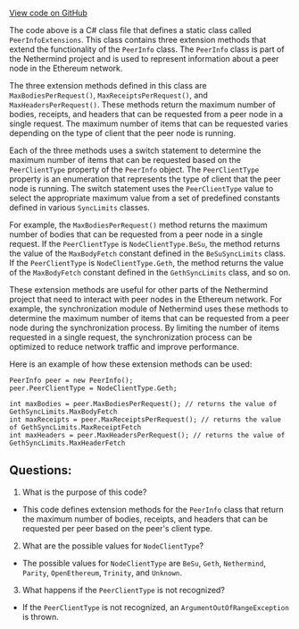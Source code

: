 [View code on GitHub](https://github.com/NethermindEth/nethermind/src/Nethermind/Nethermind.Synchronization/Blocks/BlockDownloaderLimits.cs)

The code above is a C# class file that defines a static class called `PeerInfoExtensions`. This class contains three extension methods that extend the functionality of the `PeerInfo` class. The `PeerInfo` class is part of the Nethermind project and is used to represent information about a peer node in the Ethereum network.

The three extension methods defined in this class are `MaxBodiesPerRequest()`, `MaxReceiptsPerRequest()`, and `MaxHeadersPerRequest()`. These methods return the maximum number of bodies, receipts, and headers that can be requested from a peer node in a single request. The maximum number of items that can be requested varies depending on the type of client that the peer node is running.

Each of the three methods uses a switch statement to determine the maximum number of items that can be requested based on the `PeerClientType` property of the `PeerInfo` object. The `PeerClientType` property is an enumeration that represents the type of client that the peer node is running. The switch statement uses the `PeerClientType` value to select the appropriate maximum value from a set of predefined constants defined in various `SyncLimits` classes.

For example, the `MaxBodiesPerRequest()` method returns the maximum number of bodies that can be requested from a peer node in a single request. If the `PeerClientType` is `NodeClientType.BeSu`, the method returns the value of the `MaxBodyFetch` constant defined in the `BeSuSyncLimits` class. If the `PeerClientType` is `NodeClientType.Geth`, the method returns the value of the `MaxBodyFetch` constant defined in the `GethSyncLimits` class, and so on.

These extension methods are useful for other parts of the Nethermind project that need to interact with peer nodes in the Ethereum network. For example, the synchronization module of Nethermind uses these methods to determine the maximum number of items that can be requested from a peer node during the synchronization process. By limiting the number of items requested in a single request, the synchronization process can be optimized to reduce network traffic and improve performance.

Here is an example of how these extension methods can be used:

```
PeerInfo peer = new PeerInfo();
peer.PeerClientType = NodeClientType.Geth;

int maxBodies = peer.MaxBodiesPerRequest(); // returns the value of GethSyncLimits.MaxBodyFetch
int maxReceipts = peer.MaxReceiptsPerRequest(); // returns the value of GethSyncLimits.MaxReceiptFetch
int maxHeaders = peer.MaxHeadersPerRequest(); // returns the value of GethSyncLimits.MaxHeaderFetch
```
## Questions: 
 1. What is the purpose of this code?
- This code defines extension methods for the `PeerInfo` class that return the maximum number of bodies, receipts, and headers that can be requested per peer based on the peer's client type.

2. What are the possible values for `NodeClientType`?
- The possible values for `NodeClientType` are `BeSu`, `Geth`, `Nethermind`, `Parity`, `OpenEthereum`, `Trinity`, and `Unknown`.

3. What happens if the `PeerClientType` is not recognized?
- If the `PeerClientType` is not recognized, an `ArgumentOutOfRangeException` is thrown.